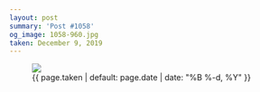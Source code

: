 ```yaml
---
layout: post
summary: 'Post #1058'
og_image: 1058-960.jpg
taken: December 9, 2019
---
```


<figure class="post">
<img sizes="(min-width: 700px) 50vw, calc(100vw - 2rem)" src="{{ site.assets_url }}/1058-480.jpg" srcset="{{ site.assets_url }}/1058-240.jpg 240w, {{ site.assets_url }}/1058-480.jpg 480w, {{ site.assets_url }}/1058-720.jpg 720w, {{ site.assets_url }}/1058-960.jpg 960w"/>
<figcaption>
<time>{{ page.taken | default: page.date | date: "%B %-d, %Y" }}</time>
</figcaption>
</figure>
